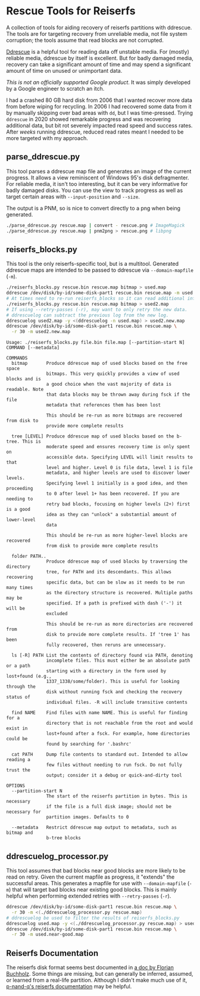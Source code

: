 Rescue Tools for Reiserfs
=========================

A collection of tools for aiding recovery of reiserfs partitions with ddrescue.
The tools are for targeting recovery from unreliable media, not file system
corruption; the tools assume that read blocks are not corrupted.

[Ddrescue](https://www.gnu.org/software/ddrescue/) is a helpful tool for
reading data off unstable media. For (mostly) reliable media, ddrescue by
itself is excellent. But for badly damaged media, recovery can take a
significant amount of time and may spend a significant amount of time on unused
or unimportant data.

_This is not an officially supported Google product_. It was simply developed by
a Google engineer to scratch an itch.

I had a crashed 80 GB hard disk from 2006 that I wanted recover more data from
before wiping for recycling. In 2006 I had recovered some data from it by
manually skipping over bad areas with `dd`, but I was time-pressed. Trying
`ddrescue` in 2020 showed remarkable progress and was recovering additional
data, but bit rot severely impacted read speed and success rates. After _weeks_
running ddrescue, reduced read rates meant I needed to be more targeted with my
approach.

parse_ddrescue.py
-----------------

This tool parses a ddrescue map file and generates an image of the current
progress. It allows a view reminiscent of Windows 95's disk defragmenter. For
reliable media, it isn't too interesting, but it can be very informative for
badly damaged disks. You can use the view to track progress as well as target
certain areas with `--input-position` and `--size`.

The output is a PNM, so is nice to convert directly to a png when being
generated.

```sh
./parse_ddrescue.py rescue.map | convert - rescue.png # ImageMagick
./parse_ddrescue.py rescue.map | pnm2png > rescue.png # libpng
```

reiserfs_blocks.py
------------------

This tool is the only reiserfs-specific tool, but is a multitool. Generated
ddrescue maps are intended to be passed to ddrescue via `--domain-mapfile`
(`-m`).

```sh
./reiserfs_blocks.py rescue.bin rescue.map bitmap > used.map
ddrescue /dev/disk/by-id/some-disk-part1 rescue.bin rescue.map -m used.map
# At times need to re-run reiserfs_blocks so it can read additional info.
./reiserfs_blocks.py rescue.bin rescue.map bitmap > used2.map
# If using --retry-passes (-r), may want to only retry the new data.
# ddrescuelog can subtract the previous log from the new log.
ddrescuelog used2.map -y <(ddrescuelog -n used.map) > used2.new.map
ddrescue /dev/disk/by-id/some-disk-part1 rescue.bin rescue.map \
  -r 30 -m used2.new.map
```

```
Usage: ./reiserfs_blocks.py file.bin file.map [--partition-start N] COMMAND [--metadata]

COMMANDS
  bitmap       Produce ddrescue map of used blocks based on the free space
               bitmaps. This very quickly provides a view of used blocks and is
               a good choice when the vast majority of data is readable. Note
               that data blocks may be thrown away during fsck if the file
               metadata that references them has been lost

               This should be re-run as more bitmaps are recovered from disk to
               provide more complete results

  tree [LEVEL] Produce ddrescue map of used blocks based on the b-tree. This is
               moderate speed and ensures recovery time is only spent on
               accessible data. Specifying LEVEL will limit results to that
               level and higher. Level 0 is file data, level 1 is file
               metadata, and higher levels are used to discover lower levels.
               Specifying level 1 initially is a good idea, and then proceeding
               to 0 after level 1+ has been recovered. If you are needing to
               retry bad blocks, focusing on higher levels (2+) first is a good
               idea as they can "unlock" a substantial amount of lower-level
               data

               This should be re-run as more higher-level blocks are recovered
               from disk to provide more complete results

  folder PATH..
               Produce ddrescue map of used blocks by traversing the directory
               tree, for PATH and its descendants. This allows recovering
               specific data, but can be slow as it needs to be run many times
               as the directory structure is recovered. Multiple paths may be
               specified. If a path is prefixed with dash ('-') it will be
               excluded

               This should be re-run as more directories are recovered from
               disk to provide more complete results. If 'tree 1' has been
               fully recovered, then reruns are unnecessary.

  ls [-R] PATH List the contents of directory found via PATH, denoting
               incomplete files. This must either be an absolute path or a path
               starting with a directory in the form used by lost+found (e.g.,
               1337_1338/some/folder). This is useful for looking through the
               disk without running fsck and checking the recovery status of
               individual files. -R will include transitive contents

  find NAME    Find files with name NAME. This is useful for finding for a
               directory that is not reachable from the root and would exist in
               lost+found after a fsck. For example, home directories could be
               found by searching for '.bashrc'

  cat PATH     Dump file contents to standard out. Intended to allow reading a
               few files without needing to run fsck. Do not fully trust the
               output; consider it a debug or quick-and-dirty tool

OPTIONS
  --partition-start N
               The start of the reiserfs partition in bytes. This is necessary
               if the file is a full disk image; should not be necessary for
               partition images. Defaults to 0

  --metadata   Restrict ddrescue map output to metadata, such as bitmap and
               b-tree blocks
```

ddrescuelog_processor.py
------------------------

This tool assumes that bad blocks near good blocks are more likely to be read
on retry. Given the current mapfile as progress, it "extends" the successful
areas. This generates a mapfile for use with `--domain-mapfile` (`-m`) that
will target bad blocks near existing good blocks. This is mainly helpful when
performing extended retries with `--retry-passes` (`-r`).

```sh
ddrescue /dev/disk/by-id/some-disk-part1 rescue.bin rescue.map \
  -r 30 -m <(./ddrescuelog_processor.py rescue.map)
# ddrescuelog be used to filter the results of reiserfs_blocks.py
ddrescuelog used.map -y <(./ddrescuelog_processor.py rescue.map) > used.near-good.map
ddrescue /dev/disk/by-id/some-disk-part1 rescue.bin rescue.map \
  -r 30 -m used.near-good.map
```

Reiserfs Documentation
----------------------

The reiserfs disk format seems best documented in [a doc by Florian
Buchholz](https://web.archive.org/web/20111228130817id_/http://homes.cerias.purdue.edu/~florian/reiser/reiserfs.php).
Some things are missing, but can generally be inferred, assumed, or learned
from a real-life partition. Although I didn't make much use of it, [p-nand-q's
reiserfs
documentation](http://p-nand-q.com/download/rfstool/reiserfs_docs.html) may be
helpful.
